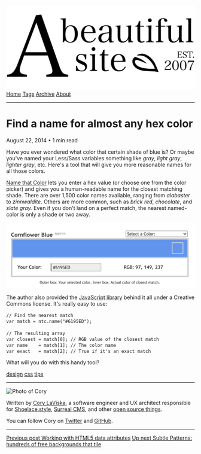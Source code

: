 <a href="../../index.html" class="header-link"><img src="../../images/logos/wordmark.svg" alt="A Beautiful Site" class="wordmark" /></a> <a href="../../index.html" class="nav-item">Home</a> <a href="../../tags/index.html" class="nav-item">Tags</a> <a href="../index.html" class="nav-item">Archive</a> <a href="../../about/index.html" class="nav-item">About</a>

------------------------------------------------------------------------

Find a name for almost any hex color
====================================

August 22, 2014 • 1 min read

Have you ever wondered what color that certain shade of blue is? Or maybe you've named your Less/Sass variables something like *gray*, *light gray*, *lighter gray*, etc. Here's a tool that will give you more reasonable names for all those colors.

[Name that Color](http://chir.ag/projects/name-that-color/) lets you enter a hex value (or choose one from the color picker) and gives you a human-readable name for the closest matching shade. There are over 1,500 color names available, ranging from *alabaster* to *zinnwaldite*. Others are more common, such as *brick red*, *chocolate*, and *slate gray.* Even if you don't land on a perfect match, the nearest named-color is only a shade or two away.

[![Name that Color](../../images/name-that-color.png)](http://chir.ag/projects/name-that-color/)

The author also provided the [JavaScript library](http://chir.ag/projects/ntc/) behind it all under a Creative Commons license. It's really easy to use:

    // Find the nearest match
    var match = ntc.name("#6195ED");

    // The resulting array
    var closest = match[0]; // RGB value of the closest match
    var name    = match[1]; // The color name
    var exact   = match[2]; // True if it's an exact match

What will you do with this handy tool?

<a href="../../tags/design/index.html" class="post-tag">design</a> <a href="../../tags/css/index.html" class="post-tag">css</a> <a href="../../tags/tips/index.html" class="post-tag">tips</a>

------------------------------------------------------------------------

<img src="http://0.gravatar.com/avatar/bf1b3b95fd5b096a3592247c29667b33?s=512" alt="Photo of Cory" class="avatar avatar-small" />

Written by [Cory LaViska](../../index-4.html), a software engineer and UX architect responsible for [Shoelace.style](https://shoelace.style/), [Surreal CMS](https://www.surrealcms.com/), and other [open source things](https://github.com/claviska).

You can follow Cory on [Twitter](https://twitter.com/bgooonz) and [GitHub](https://github.com/claviska).

------------------------------------------------------------------------

<a href="../working-with-html5-data-attributes/index.html" class="post-nav-previous"><span class="small">Previous post</span> Working with HTML5 data attributes</a> <a href="../subtle-patterns-hundreds-of-free-backgrounds-that-tile/index.html" class="post-nav-next"><span class="small">Up next</span> Subtle Patterns: hundreds of free backgrounds that tile</a>
